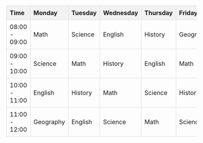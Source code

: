 
<!DOCTYPE html>
<html>
<head>
  <title>HTML Time Table</title>
  <style>
    table {
      width: 100%;
      border-collapse: collapse;
    }
    th, td {
      border: 1px solid #ddd;
      padding: 8px;
      text-align: left;
    }
    th {
      background-color: #f2f2f2;
    }
  </style>
</head>
<body>
  <table>
    <tr>
      <th>Time</th>
      <th>Monday</th>
      <th>Tuesday</th>
      <th>Wednesday</th>
      <th>Thursday</th>
      <th>Friday</th>
    </tr>
    <tr>
      <td>08:00 - 09:00</td>
      <td>Math</td>
      <td>Science</td>
      <td>English</td>
      <td>History</td>
      <td>Geography</td>
    </tr>
    <tr>
      <td>09:00 - 10:00</td>
      <td>Science</td>
      <td>Math</td>
      <td>History</td>
      <td>English</td>
      <td>Math</td>
    </tr>
    <tr>
      <td>10:00 - 11:00</td>
      <td>English</td>
      <td>History</td>
      <td>Math</td>
      <td>Science</td>
      <td>History</td>
    </tr>
    <tr>
      <td>11:00 - 12:00</td>
      <td>Geography</td>
      <td>English</td>
      <td>Science</td>
      <td>Math</td>
      <td>Science</td>
    </tr>
  </table>
</body>
</html>
